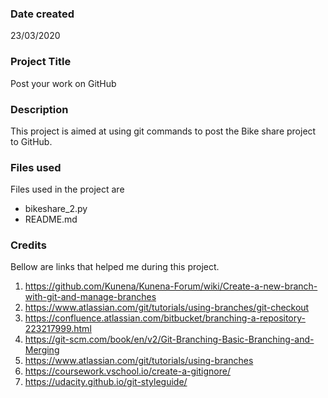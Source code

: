 ### Date created
23/03/2020  

### Project Title
Post your work on GitHub

### Description
This project is aimed at using git commands to post the Bike share project to GitHub.
### Files used
Files used in the project are
- bikeshare_2.py
- README.md
### Credits
Bellow are links that helped me during this project.
1. https://github.com/Kunena/Kunena-Forum/wiki/Create-a-new-branch-with-git-and-manage-branches
2. https://www.atlassian.com/git/tutorials/using-branches/git-checkout
3. https://confluence.atlassian.com/bitbucket/branching-a-repository-223217999.html
4. https://git-scm.com/book/en/v2/Git-Branching-Basic-Branching-and-Merging
5. https://www.atlassian.com/git/tutorials/using-branches
6. https://coursework.vschool.io/create-a-gitignore/
7. https://udacity.github.io/git-styleguide/
